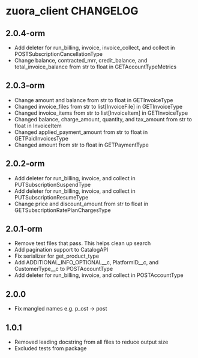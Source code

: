 zuora_client CHANGELOG
======================

2.0.4-orm
---------

- Add deleter for run_billing, invoice, invoice_collect, and collect in POSTSubscriptionCancellationType
- Change balance, contracted_mrr, credit_balance, and total_invoice_balance from str to float in GETAccountTypeMetrics

2.0.3-orm
---------

- Change amount and balance from str to float in GETInvoiceType
- Changed invoice_files from str to list[InvoiceFile] in GETInvoiceType
- Changed invoice_items from str to list[InvoiceItem] in GETInvoiceType
- Changed balance, charge_amount, quantity, and tax_amount from str to float in InvoiceItem
- Changed applied_payment_amount from str to float in GETPaidInvoicesType
- Changed amount from str to float in GETPaymentType

2.0.2-orm
---------

- Add deleter for run_billing, invoice, and collect in PUTSubscriptionSuspendType
- Add deleter for run_billing, invoice, and collect in PUTSubscriptionResumeType
- Change price and discount_amount from str to float in GETSubscriptionRatePlanChargesType

2.0.1-orm
---------

- Remove test files that pass. This helps clean up search
- Add pagination support to CatalogAPI
- Fix serializer for get_product_type
- Add ADDITIONAL_INFO_OPTIONAL__c, PlatformID__c, and CustomerType__c to POSTAccountType
- Add deleter for run_billing, invoice, and collect in POSTAccountType

2.0.0
-----

- Fix mangled names e.g. p_ost -> post

1.0.1
-----

- Removed leading docstring from all files to reduce output size
- Excluded tests from package
